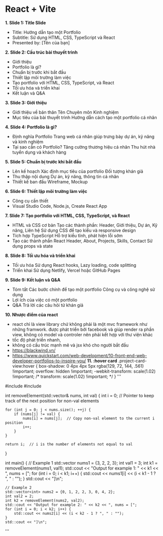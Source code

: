 # React + Vite
**1. Slide 1: Title Slide**

- Title: Hướng dẫn tạo một Portfolio
- Subtitle: Sử dụng HTML, CSS, TypeScript và React
- Presented by: [Tên của bạn]

**2. Slide 2: Cấu trúc bài thuyết trình**

- Giới thiệu
- Portfolio là gì?
- Chuẩn bị trước khi bắt đầu
- Thiết lập môi trường làm việc
- Tạo portfolio với HTML, CSS, TypeScript, và React
- Tối ưu hóa và triển khai
- Kết luận và Q&A

**3. Slide 3: Giới thiệu**
- Giới thiệu về bản thân
  Tên
  Chuyên môn
  Kinh nghiệm
- Mục tiêu của bài thuyết trình
  Hướng dẫn cách tạo một portfolio cá nhân

**4. Slide 4: Portfolio là gì?**
- Định nghĩa Portfolio
  Trang web cá nhân giúp trưng bày dự án, kỹ năng và kinh nghiệm
- Tại sao cần có Portfolio?
  Tăng cường thương hiệu cá nhân
  Thu hút nhà tuyển dụng và khách hàng

**5. Slide 5: Chuẩn bị trước khi bắt đầu**
- Lên kế hoạch
Xác định mục tiêu của portfolio
Đối tượng khán giả
- Thu thập nội dung
Dự án, kỹ năng, thông tin cá nhân
- Thiết kế ban đầu
Wireframe, Mockup

**6. Slide 6: Thiết lập môi trường làm việc**
- Công cụ cần thiết
- Visual Studio Code, Node.js, Create React App

**7. Slide 7: Tạo portfolio với HTML, CSS, TypeScript, và React**
- HTML và CSS cơ bản
Tạo các thành phần: Header, Giới thiệu, Dự án, Kỹ năng, Liên hệ
Sử dụng CSS để tạo kiểu và responsive design
- Tích hợp TypeScript
Hỗ trợ kiểu tĩnh, phát hiện lỗi sớm
- Tạo các thành phần React
Header, About, Projects, Skills, Contact
Sử dụng props và state

**8. Slide 8: Tối ưu hóa và triển khai**
- Tối ưu hóa
Sử dụng React hooks, Lazy loading, code splitting
- Triển khai
Sử dụng Netlify, Vercel hoặc GitHub Pages

**9. Slide 9: Kết luận và Q&A**   
- Tóm tắt
Các bước chính để tạo một portfolio
Công cụ và công nghệ sử dụng
- Lợi ích của việc có một portfolio
- Q&A
Trả lời các câu hỏi từ khán giả

**10. Nhược điểm của react**
- react chỉ là view library chứ không phải là một mvc framework như những framwork. được phát triển bởi facebook và giúp render ra phần view, không có model và controler nên phải kết hợp với thư viện khác
- tốc độ phát triển nhanh,
- không có cấu trúc mạnh mẽ và jsx khó cho người bắt đầu
- https://blackwind.vn/
- https://www.quickstart.com/web-development/10-front-end-web-developer-portfolios-to-inspire-you/
**11. :hover card**
.project-card-view:hover {
    box-shadow: 0 4px 4px 5px rgba(129, 72, 144, .561) !important;
    overflow: hidden !important;
    -webkit-transform: scale(1.02) !important;
    /* transform: scale(1.02) !important; */
}
'''

#include <iostream>
#include <vector>

int removeElement(std::vector<int>& nums, int val) {
    int i = 0;  // Pointer to keep track of the next position for non-val elements
    
    for (int j = 0; j < nums.size(); ++j) {
        if (nums[j] != val) {
            nums[i] = nums[j];  // Copy non-val element to the current i position
            i++;
        }
    }
    
    return i;  // i is the number of elements not equal to val
}

int main() {
    // Example 1
    std::vector<int> nums1 = {3, 2, 2, 3};
    int val1 = 3;
    int k1 = removeElement(nums1, val1);
    std::cout << "Output for example 1: " << k1 << ", nums = [";
    for (int i = 0; i < k1; i++) {
        std::cout << nums1[i] << (i < k1 - 1 ? ", " : "");
    }
    std::cout << "]\n";

    // Example 2
    std::vector<int> nums2 = {0, 1, 2, 2, 3, 0, 4, 2};
    int val2 = 2;
    int k2 = removeElement(nums2, val2);
    std::cout << "Output for example 2: " << k2 << ", nums = [";
    for (int i = 0; i < k2; i++) {
        std::cout << nums2[i] << (i < k2 - 1 ? ", " : "");
    }
    std::cout << "]\n";
    

'''
